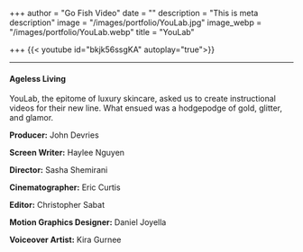 +++
author = "Go Fish Video"
date = ""
description = "This is meta description"
image = "/images/portfolio/YouLab.jpg"
image_webp = "/images/portfolio/YouLab.webp"
title = "YouLab"

+++
{{< youtube id="bkjk56ssgKA" autoplay="true">}}

***

#### Ageless Living

YouLab, the epitome of luxury skincare, asked us to create instructional videos for their new line. What ensued was a hodgepodge of gold, glitter, and glamor.

**Producer:** John Devries

**Screen Writer:** Haylee Nguyen

**Director:** Sasha Shemirani

**Cinematographer:** Eric Curtis

**Editor:** Christopher Sabat

**Motion Graphics Designer:** Daniel Joyella

**Voiceover Artist:** Kira Gurnee
